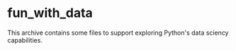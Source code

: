 # fun_with_data
This archive contains some files to support exploring Python's data
sciency capabilities.  
